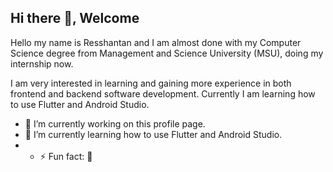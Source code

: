 ## Hi there 👋, Welcome

Hello my name is Resshantan and I am almost done with my Computer Science degree from Management and Science University (MSU), doing my internship now.

I am very interested in learning and gaining more experience in both frontend and backend software development. Currently I am learning how to use Flutter and Android Studio.

- 🔭 I’m currently working on this profile page.
- 🌱 I’m currently learning how to use Flutter and Android Studio.
- - ⚡ Fun fact: 🤖

<!--
**Found555/Found555** is a ✨ _special_ ✨ repository because its `README.md` (this file) appears on your GitHub profile.

Here are some ideas to get you started:

- 🔭 I’m currently working on ...
- 🌱 I’m currently learning ...
- 👯 I’m looking to collaborate on ...
- 🤔 I’m looking for help with ...
- 💬 Ask me about ...
- 📫 How to reach me: ...
- 😄 Pronouns: ...
- ⚡ Fun fact: ...
-->
